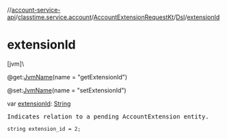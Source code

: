 //[account-service-api](../../../../index.md)/[classtime.service.account](../../index.md)/[AccountExtensionRequestKt](../index.md)/[Dsl](index.md)/[extensionId](extension-id.md)

# extensionId

[jvm]\

@get:[JvmName](https://kotlinlang.org/api/latest/jvm/stdlib/kotlin.jvm/-jvm-name/index.html)(name = &quot;getExtensionId&quot;)

@set:[JvmName](https://kotlinlang.org/api/latest/jvm/stdlib/kotlin.jvm/-jvm-name/index.html)(name = &quot;setExtensionId&quot;)

var [extensionId](extension-id.md): [String](https://kotlinlang.org/api/latest/jvm/stdlib/kotlin/-string/index.html)

<pre>
Indicates relation to a pending AccountExtension entity.
</pre>

<code>string extension_id = 2;</code>

